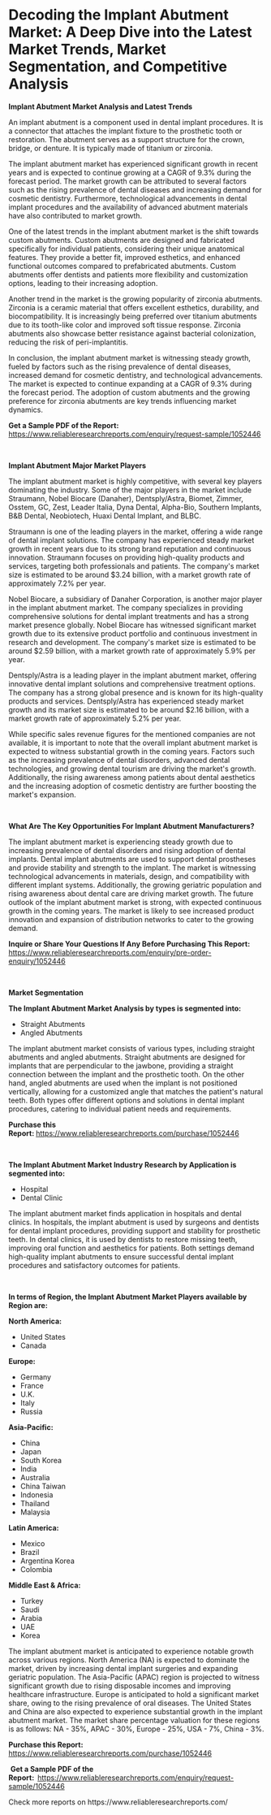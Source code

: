 <p><h1>Decoding the Implant Abutment Market: A Deep Dive into the Latest Market Trends, Market Segmentation, and Competitive Analysis</h1></p><p><strong>Implant Abutment Market Analysis and Latest Trends</strong></p>
<p><p>An implant abutment is a component used in dental implant procedures. It is a connector that attaches the implant fixture to the prosthetic tooth or restoration. The abutment serves as a support structure for the crown, bridge, or denture. It is typically made of titanium or zirconia.</p><p>The implant abutment market has experienced significant growth in recent years and is expected to continue growing at a CAGR of 9.3% during the forecast period. The market growth can be attributed to several factors such as the rising prevalence of dental diseases and increasing demand for cosmetic dentistry. Furthermore, technological advancements in dental implant procedures and the availability of advanced abutment materials have also contributed to market growth.</p><p>One of the latest trends in the implant abutment market is the shift towards custom abutments. Custom abutments are designed and fabricated specifically for individual patients, considering their unique anatomical features. They provide a better fit, improved esthetics, and enhanced functional outcomes compared to prefabricated abutments. Custom abutments offer dentists and patients more flexibility and customization options, leading to their increasing adoption.</p><p>Another trend in the market is the growing popularity of zirconia abutments. Zirconia is a ceramic material that offers excellent esthetics, durability, and biocompatibility. It is increasingly being preferred over titanium abutments due to its tooth-like color and improved soft tissue response. Zirconia abutments also showcase better resistance against bacterial colonization, reducing the risk of peri-implantitis.</p><p>In conclusion, the implant abutment market is witnessing steady growth, fueled by factors such as the rising prevalence of dental diseases, increased demand for cosmetic dentistry, and technological advancements. The market is expected to continue expanding at a CAGR of 9.3% during the forecast period. The adoption of custom abutments and the growing preference for zirconia abutments are key trends influencing market dynamics.</p></p>
<p><strong>Get a Sample PDF of the Report:&nbsp;</strong> <a href="https://www.reliableresearchreports.com/enquiry/request-sample/1052446">https://www.reliableresearchreports.com/enquiry/request-sample/1052446</a></p>
<p>&nbsp;</p>
<p><strong>Implant Abutment Major Market Players</strong></p>
<p><p>The implant abutment market is highly competitive, with several key players dominating the industry. Some of the major players in the market include Straumann, Nobel Biocare (Danaher), Dentsply/Astra, Biomet, Zimmer, Osstem, GC, Zest, Leader Italia, Dyna Dental, Alpha-Bio, Southern Implants, B&B Dental, Neobiotech, Huaxi Dental Implant, and BLBC. </p><p>Straumann is one of the leading players in the market, offering a wide range of dental implant solutions. The company has experienced steady market growth in recent years due to its strong brand reputation and continuous innovation. Straumann focuses on providing high-quality products and services, targeting both professionals and patients. The company's market size is estimated to be around $3.24 billion, with a market growth rate of approximately 7.2% per year.</p><p>Nobel Biocare, a subsidiary of Danaher Corporation, is another major player in the implant abutment market. The company specializes in providing comprehensive solutions for dental implant treatments and has a strong market presence globally. Nobel Biocare has witnessed significant market growth due to its extensive product portfolio and continuous investment in research and development. The company's market size is estimated to be around $2.59 billion, with a market growth rate of approximately 5.9% per year.</p><p>Dentsply/Astra is a leading player in the implant abutment market, offering innovative dental implant solutions and comprehensive treatment options. The company has a strong global presence and is known for its high-quality products and services. Dentsply/Astra has experienced steady market growth and its market size is estimated to be around $2.16 billion, with a market growth rate of approximately 5.2% per year.</p><p>While specific sales revenue figures for the mentioned companies are not available, it is important to note that the overall implant abutment market is expected to witness substantial growth in the coming years. Factors such as the increasing prevalence of dental disorders, advanced dental technologies, and growing dental tourism are driving the market's growth. Additionally, the rising awareness among patients about dental aesthetics and the increasing adoption of cosmetic dentistry are further boosting the market's expansion.</p></p>
<p>&nbsp;</p>
<p><strong>What Are The Key Opportunities For Implant Abutment Manufacturers?</strong></p>
<p><p>The implant abutment market is experiencing steady growth due to increasing prevalence of dental disorders and rising adoption of dental implants. Dental implant abutments are used to support dental prostheses and provide stability and strength to the implant. The market is witnessing technological advancements in materials, design, and compatibility with different implant systems. Additionally, the growing geriatric population and rising awareness about dental care are driving market growth. The future outlook of the implant abutment market is strong, with expected continuous growth in the coming years. The market is likely to see increased product innovation and expansion of distribution networks to cater to the growing demand.</p></p>
<p><strong>Inquire or Share Your Questions If Any Before Purchasing This Report:</strong> <a href="https://www.reliableresearchreports.com/enquiry/pre-order-enquiry/1052446">https://www.reliableresearchreports.com/enquiry/pre-order-enquiry/1052446</a></p>
<p>&nbsp;</p>
<p><strong>Market Segmentation</strong></p>
<p><strong>The Implant Abutment Market Analysis by types is segmented into:</strong></p>
<p><ul><li>Straight Abutments</li><li>Angled Abutments</li></ul></p>
<p><p>The implant abutment market consists of various types, including straight abutments and angled abutments. Straight abutments are designed for implants that are perpendicular to the jawbone, providing a straight connection between the implant and the prosthetic tooth. On the other hand, angled abutments are used when the implant is not positioned vertically, allowing for a customized angle that matches the patient's natural teeth. Both types offer different options and solutions in dental implant procedures, catering to individual patient needs and requirements.</p></p>
<p><strong>Purchase this Report:&nbsp;</strong><a href="https://www.reliableresearchreports.com/purchase/1052446">https://www.reliableresearchreports.com/purchase/1052446</a></p>
<p>&nbsp;</p>
<p><strong>The Implant Abutment Market Industry Research by Application is segmented into:</strong></p>
<p><ul><li>Hospital</li><li>Dental Clinic</li></ul></p>
<p><p>The implant abutment market finds application in hospitals and dental clinics. In hospitals, the implant abutment is used by surgeons and dentists for dental implant procedures, providing support and stability for prosthetic teeth. In dental clinics, it is used by dentists to restore missing teeth, improving oral function and aesthetics for patients. Both settings demand high-quality implant abutments to ensure successful dental implant procedures and satisfactory outcomes for patients.</p></p>
<p>&nbsp;</p>
<p><strong>In terms of Region, the Implant Abutment Market Players available by Region are:</strong></p>
<p>
    <p> <strong> North America: </strong>
        <ul>
            <li>United States</li>
            <li>Canada</li>
        </ul>
        </p> 
    <p> <strong> Europe: </strong>
        <ul>
            <li>Germany</li>
            <li>France</li>
            <li>U.K.</li>
            <li>Italy</li>
            <li>Russia</li>
        </ul>
        </p> 
    <p> <strong> Asia-Pacific: </strong>
        <ul>
            <li>China</li>
            <li>Japan</li>
            <li>South Korea</li>
            <li>India</li>
            <li>Australia</li>
            <li>China Taiwan</li>
            <li>Indonesia</li>
            <li>Thailand</li>
            <li>Malaysia</li>
        </ul>
        </p> 
    <p> <strong> Latin America: </strong>
        <ul>
            <li>Mexico</li>
            <li>Brazil</li>
            <li>Argentina Korea</li>
            <li>Colombia</li>
        </ul>
        </p> 
    <p> <strong> Middle East & Africa: </strong>
        <ul>
            <li>Turkey</li>
            <li>Saudi</li>
            <li>Arabia</li>
            <li>UAE</li>
            <li>Korea</li>
        </ul>
    </p>
    </p>
<p><p>The implant abutment market is anticipated to experience notable growth across various regions. North America (NA) is expected to dominate the market, driven by increasing dental implant surgeries and expanding geriatric population. The Asia-Pacific (APAC) region is projected to witness significant growth due to rising disposable incomes and improving healthcare infrastructure. Europe is anticipated to hold a significant market share, owing to the rising prevalence of oral diseases. The United States and China are also expected to experience substantial growth in the implant abutment market. The market share percentage valuation for these regions is as follows: NA - 35%, APAC - 30%, Europe - 25%, USA - 7%, China - 3%.</p></p>
<p><strong>Purchase this Report: </strong><a href="https://www.reliableresearchreports.com/purchase/1052446">https://www.reliableresearchreports.com/purchase/1052446</a></p>
<p>&nbsp;<strong>Get a Sample PDF of the Report:&nbsp;&nbsp;</strong><a href="https://www.reliableresearchreports.com/enquiry/request-sample/1052446">https://www.reliableresearchreports.com/enquiry/request-sample/1052446</a></p>
<p><strong></strong></p>
<p>Check more reports on https://www.reliableresearchreports.com/</p>